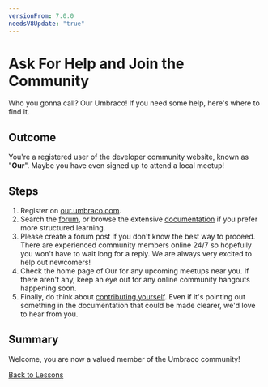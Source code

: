 ```yaml
---
versionFrom: 7.0.0
needsV8Update: "true"
---
```


# Ask For Help and Join the Community
Who you gonna call? Our Umbraco!
If you need some help, here's where to find it.

## Outcome
You're a registered user of the developer community website, known as "**Our**".  Maybe you have even signed up to attend a local meetup!

## Steps
1. Register on [our.umbraco.com](https://our.umbraco.com/member/Signup).
2. Search the [forum](https://our.umbraco.com/forum/), or browse the extensive [documentation](https://our.umbraco.com/documentation/) if you prefer more structured learning.
3. Please create a forum post if you don't know the best way to proceed. There are experienced community members online 24/7 so hopefully you won't have to wait long for a reply.  We are always very excited to help out newcomers!
4. Check the home page of Our for any upcoming meetups near you. If there aren't any, keep an eye out for any online community hangouts happening soon.
5. Finally, do think about [contributing yourself](https://our.umbraco.com/contribute/). Even if it's pointing out something in the documentation that could be made clearer, we'd love to hear from you.

## Summary
Welcome, you are now a valued member of the Umbraco community!

[Back to Lessons](../index.md)
